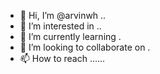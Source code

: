 - 👋 Hi, I’m @arvinwh ..
- 👀 I’m interested in ..
- 🌱 I’m currently learning .
- 💞️ I’m looking to collaborate on .
- 📫 How to reach ......

<!---
arvinwh/arvinwh is a ✨ special ✨ repository because its `README.md` (this file) appears on your GitHub profile.
You can click the Preview link to take a look at your changes.
--->

